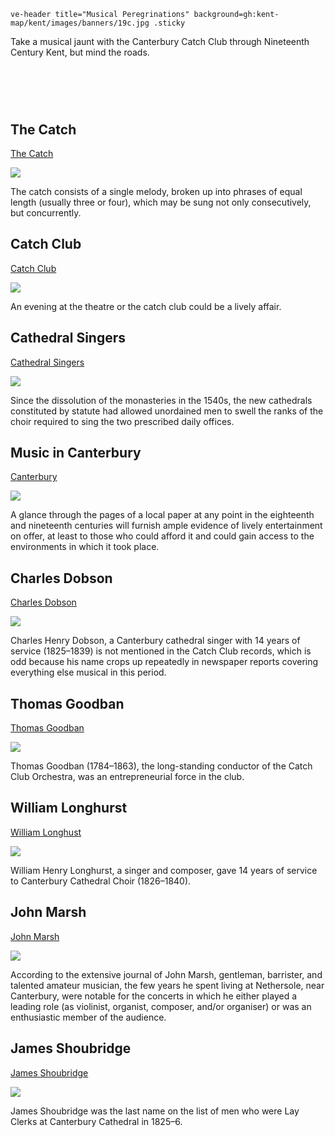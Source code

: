 `ve-header title="Musical Peregrinations" background=gh:kent-map/kent/images/banners/19c.jpg .sticky`
    
Take a musical jaunt with the Canterbury Catch Club through Nineteenth Century Kent, but mind the roads.

# &nbsp; 
<param class="cards">

## The Catch

[The Catch](19c-catch-music)

![](https://raw.githubusercontent.com/kent-map/images/main/thumbnails/music_The_Catch.jpg)

The catch consists of a single melody, broken up into phrases of equal length (usually three or four), which may be sung not only consecutively, but concurrently. 

## Catch Club

[Catch Club](19c-catch-club)  

![](https://raw.githubusercontent.com/kent-map/images/main/thumbnails/music_Catch_Club.jpg)

An evening at the theatre or the catch club could be a lively affair.

## Cathedral Singers

[Cathedral Singers](19c-cathedral-singing)   

![](https://raw.githubusercontent.com/kent-map/images/main/thumbnails/music_Cathedral_Singers.jpg)

Since the dissolution of the monasteries in the 1540s, the new cathedrals constituted by statute had allowed unordained men to swell the ranks of the choir required to sing the two prescribed daily offices.

## Music in Canterbury

[Canterbury](19c-music-canterbury)

![](https://raw.githubusercontent.com/kent-map/images/main/thumbnails/music_Canterbury.jpg)

A glance through the pages of a local paper at any point in the eighteenth and nineteenth centuries will furnish ample evidence of lively entertainment on offer, at least to those who could afford it and could gain access to the environments in which it took place.

## Charles Dobson

[Charles Dobson](19c-charles-dobson-biography)   

![](https://raw.githubusercontent.com/kent-map/images/main/thumbnails/music_Charles_Dobson.jpg)

Charles Henry Dobson, a Canterbury cathedral singer with 14 years of service (1825–1839) is not mentioned in the Catch Club records, which is odd because his name crops up repeatedly in newspaper reports covering everything else musical in this period. 

## Thomas Goodban

[Thomas Goodban](19c-thomas-goodban-biography)   

![](https://raw.githubusercontent.com/kent-map/images/main/thumbnails/music_Thomas_Goodban.jpg)

Thomas Goodban (1784–1863), the long-standing conductor of the Catch Club Orchestra, was an entrepreneurial force in the club.

## William Longhurst

[William Longhust](19c-william-longhurst-biography)   

![](https://raw.githubusercontent.com/kent-map/images/main/thumbnails/music_William_Longhust.jpg)

William Henry Longhurst, a singer and composer, gave 14 years of service to Canterbury Cathedral Choir (1826–1840).

## John Marsh

[John Marsh](19c-john-marsh-biography)   

![](https://raw.githubusercontent.com/kent-map/images/main/thumbnails/music_John_Marsh.jpg)

According to the extensive journal of John Marsh, gentleman, barrister, and talented amateur musician, the few years he spent living at Nethersole, near Canterbury, were notable for the concerts in which he either played a leading role (as violinist, organist, composer, and/or organiser) or was an enthusiastic member of the audience. 

## James Shoubridge

[James Shoubridge](19c-james-shoubridge)  

![](https://raw.githubusercontent.com/kent-map/images/main/thumbnails/music_James_Shoubridge.jpg)

James Shoubridge was the last name on the list of men who were Lay Clerks at Canterbury Cathedral in 1825–6.
